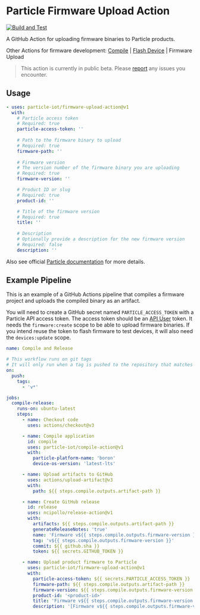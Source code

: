 # Particle Firmware Upload Action
[![Build and Test](https://github.com/particle-iot/firmware-upload-action/actions/workflows/test.yml/badge.svg)](https://github.com/particle-iot/firmware-upload-action/actions/workflows/test.yml)

A GitHub Action for uploading firmware binaries to Particle products.

Other Actions for firmware development: [Compile](https://github.com/particle-iot/compile-action) | [Flash Device](https://github.com/particle-iot/flash-device-action) | Firmware Upload

> This action is currently in public beta. Please [report](https://community.particle.io/) any issues you encounter.

## Usage

```yaml
- uses: particle-iot/firmware-upload-action@v1
  with:
    # Particle access token
    # Required: true
    particle-access-token: ''
    
    # Path to the firmware binary to upload
    # Required: true
    firmware-path: ''
    
    # Firmware version
    # The version number of the firmware binary you are uploading
    # Required: true
    firmware-version: ''

    # Product ID or slug
    # Required: true
    product-id: ''

    # Title of the firmware version
    # Required: true
    title: ''
    
    # Description
    # Optionally provide a description for the new firmware version
    # Required: false
    description: ''
```

Also see official [Particle documentation](https://docs.particle.io/firmware/best-practices/github-actions/) for more details.

## Example Pipeline

This is an example of a GitHub Actions pipeline that compiles a firmware project and uploads the compiled binary as an artifact.

You will need to create a GitHub secret named `PARTICLE_ACCESS_TOKEN` with a Particle API access token.
The access token should be an [API User](https://docs.particle.io/getting-started/cloud/cloud-api/#api-users) token.
It needs the `firmware:create` scope to be able to upload firmware binaries.
If you intend reuse the token to flash firmware to test devices, it will also need the `devices:update` scope.

```yaml
name: Compile and Release

# This workflow runs on git tags
# It will only run when a tag is pushed to the repository that matches the pattern "v*"
on:
  push:
    tags:
      - 'v*'

jobs:
  compile-release:
    runs-on: ubuntu-latest
    steps:
      - name: Checkout code
        uses: actions/checkout@v3

      - name: Compile application
        id: compile
        uses: particle-iot/compile-action@v1
        with:
          particle-platform-name: 'boron'
          device-os-version: 'latest-lts'

      - name: Upload artifacts to GitHub
        uses: actions/upload-artifact@v3
        with:
          path: ${{ steps.compile.outputs.artifact-path }}

      - name: Create GitHub release
        id: release
        uses: ncipollo/release-action@v1
        with:
          artifacts: ${{ steps.compile.outputs.artifact-path }}
          generateReleaseNotes: 'true'
          name: 'Firmware v${{ steps.compile.outputs.firmware-version }}'
          tag: 'v${{ steps.compile.outputs.firmware-version }}'
          commit: ${{ github.sha }}
          token: ${{ secrets.GITHUB_TOKEN }}

      - name: Upload product firmware to Particle
        uses: particle-iot/firmware-upload-action@v1
        with:
          particle-access-token: ${{ secrets.PARTICLE_ACCESS_TOKEN }}
          firmware-path: ${{ steps.compile.outputs.artifact-path }}
          firmware-version: ${{ steps.compile.outputs.firmware-version }}
          product-id: '<product-id>'
          title: 'Firmware v${{ steps.compile.outputs.firmware-version }}'
          description: '[Firmware v${{ steps.compile.outputs.firmware-version }} GitHub Release](${{ steps.release.outputs.html_url }})'
```
